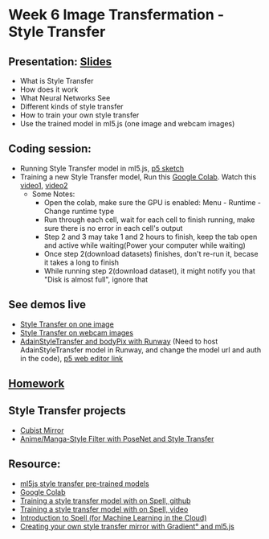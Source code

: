 # Week 6 Image Transfermation - Style Transfer

## Presentation: [Slides](https://docs.google.com/presentation/d/1QJumvGwCzErFJFva2LnqNLUmIDp_uz83fPWC6iCR3l0/edit?usp=sharing)
- What is Style Transfer
- How does it work
- What Neural Networks See
- Different kinds of style transfer
- How to train your own style transfer
- Use the trained model in ml5.js (one image and webcam images)

## Coding session:
- Running Style Transfer model in ml5.js, [p5 sketch](https://github.com/yining1023/machine-learning-for-the-web/tree/master/week5-styleTransfer/styleTransfer-ml5/StyleTransfer_Video)
- Training a new Style Transfer model, Run this [Google Colab](https://colab.research.google.com/drive/1TZNdhoUEBoxQqY5EFloZcuyYUs9oNQ-g?usp=sharing). Watch this [video1](https://www.loom.com/share/dc6751df8b2f4341ac6f836050850e15), [video2](https://www.loom.com/share/6bf37a744aff498ea231358e982b122d)
  - Some Notes:
    - Open the colab, make sure the GPU is enabled: Menu - Runtime - Change runtime type
    - Run through each cell, wait for each cell to finish running, make sure there is no error in each cell's output
    - Step 2 and 3 may take 1 and 2 hours to finish, keep the tab open and active while waiting(Power your computer while waiting)
    - Once step 2(download datasets) finishes, don't re-run it, becase it takes a long to finish
    - While running step 2(download dataset), it might notify you that "Disk is almost full", ignore that

## See demos live
- [Style Transfer on one image](https://yining1023.github.io/machine-learning-for-the-web/week5-styleTransfer/styleTransfer-ml5/StyleTransfer_Image/)
- [Style Transfer on webcam images](https://yining1023.github.io/machine-learning-for-the-web/week5-styleTransfer/styleTransfer-ml5/StyleTransfer_Video/)
- [AdainStyleTransfer and bodyPix with Runway](https://yining1023.github.io/machine-learning-for-the-web/week5-styleTransfer/AdainStyleTransfer-bodyPix) (Need to host AdainStyleTransfer model in Runway, and change the model url and auth in the code), [p5 web editor link](https://editor.p5js.org/yining/sketches/8LCXJw6un)

## [Homework](https://github.com/yining1023/machine-learning-for-the-web/wiki/Week-6-2021-fall)

## Style Transfer projects
- [Cubist Mirror](https://genekogan.com/works/style-transfer/)
- [Anime/Manga-Style Filter with PoseNet and Style Transfer](https://blog.jzhong.today/mlforweb/Final-Anime-Filter/)

## Resource:
- [ml5js style transfer pre-trained models](https://github.com/ml5js/ml5-data-and-models/tree/master/models/style-transfer)
- [Google Colab](https://colab.research.google.com/)
- [Training a style transfer model with on Spell, github](https://github.com/yining1023/styleTransfer_spell)
- [Training a style transfer model with on Spell, video](https://youtu.be/STHRNIJc-vI)
- [Introduction to Spell (for Machine Learning in the Cloud)](https://youtu.be/ggBOAPtFjYU)
- [Creating your own style transfer mirror with Gradient° and ml5.js](https://blog.paperspace.com/creating-your-own-style-transfer-mirror/)
